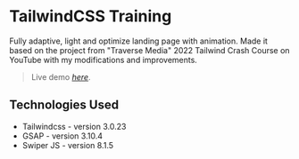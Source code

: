 # TailwindCSS Training
Fully adaptive, light and optimize landing page with animation.
Made it based on the project from "Traverse Media" 2022 Tailwind Crash Course on YouTube with my modifications and improvements.
> Live demo [_here_](https://marat-medvedev.github.io/tailwind_training/). 


## Technologies Used
- Tailwindcss - version 3.0.23
- GSAP - version 3.10.4
- Swiper JS - version 8.1.5



